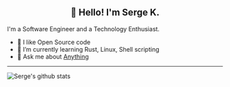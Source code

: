 <h2 align="center">👋 Hello! I'm Serge K.</h2>

I'm a Software Engineer and a Technology Enthusiast.

- 🔭 I like Open Source code
- 🌱 I’m currently learning Rust, Linux, Shell scripting
- 💬 Ask me about [Anything](https://github.com/phnx47/phnx47/issues)

-------
![Serge's github stats](https://github-readme-stats.vercel.app/api?username=phnx47&show_icons=true&theme=dark&count_private=true)
